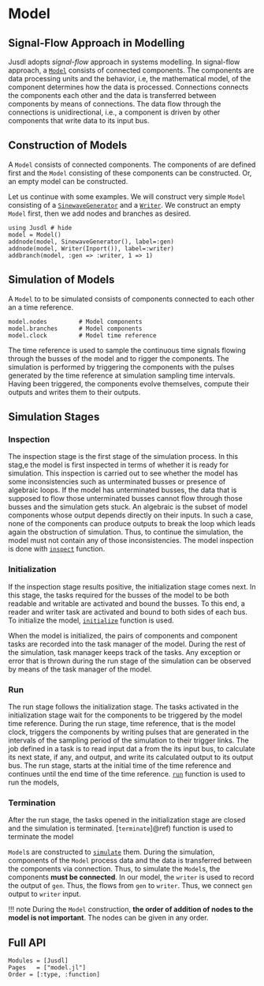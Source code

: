 # Model 

## Signal-Flow Approach in Modelling 
Jusdl adopts *signal-flow* approach in systems modelling. In signal-flow approach, a [`Model`](@ref) consists of connected components. The components are data processing units and the behavior, i.e, the mathematical model, of the component determines how the data is processed. Connections connects the components each other and the data is transferred between components by means of connections. The data flow through the connections is unidirectional, i.e., a component is driven by other components that write data to its input bus. 

## Construction of Models
A `Model` consists of connected components. The components of are defined first and the `Model` consisting of these components can be constructed. Or, an empty model can be constructed. 

Let us continue with some examples. We will construct very simple `Model` consisting of a [`SinewaveGenerator`](@ref) and a [`Writer`](@ref). We construct an empty `Model` first, then we add nodes and branches as desired.
```@repl model_construction_ex 
using Jusdl # hide 
model = Model() 
addnode(model, SinewaveGenerator(), label=:gen)
addnode(model, Writer(Inport()), label=:writer)
addbranch(model, :gen => :writer, 1 => 1)
```

## Simulation of Models 

A `Model` to to be simulated consists of components connected to each other an a time reference.
```@repl model_construction_ex_2
model.nodes         # Model components 
model.branches      # Model components 
model.clock         # Model time reference
```
The time reference is used to sample the continuous time signals flowing through the busses of the model and to rigger the components. The simulation is performed by triggering the components with the pulses generated by the time reference at simulation sampling time intervals. Having been triggered, the components evolve themselves, compute their outputs and writes them to their outputs.

## Simulation Stages 

### Inspection
The inspection stage is the first stage of the simulation process. In this stag,e the model is first inspected in terms of whether it is ready for simulation. This inspection is carried out to see whether the model has some inconsistencies such as unterminated busses or presence of algebraic loops. If the model has unterminated busses, the data that is supposed to flow those unterminated busses cannot flow through those busses and the simulation gets stuck. An algebraic is the subset of model components whose output depends directly on their inputs. In such a case, none of the components can produce outputs to break the loop which leads again the obstruction of simulation. Thus, to continue the simulation, the model must not contain any of those inconsistencies. The model inspection is done with [`inspect`](@ref) function.

### Initialization 

If the inspection stage results positive, the initialization stage comes next. In this stage, the tasks required for the busses of the model to be both readable and writable are activated and bound the busses. To this end, a reader and writer task are activated and bound to both sides of each bus. To initialize the model, [`initialize`](@ref) function is used. 

When the model is initialized, the pairs of components and component tasks are recorded into the task manager of the model. During the rest of the simulation, task manager keeps track of the tasks. Any exception or error that is thrown during the run stage of the simulation can be observed by means of the task manager of the model.

### Run 
The run stage follows the initialization stage. The tasks activated in the initialization stage wait for the components to be triggered by the model time reference. During the run stage, time reference, that is the model clock, triggers the components by writing pulses that are generated in the intervals of the sampling period of the simulation to their trigger links. The job defined in a task is to read input dat a from the its input bus, to calculate its next state, if any, and output, and write its calculated output to its output bus. The run stage, starts at the initial time of the time reference and continues until the end time of the time reference. [`run`](@ref) function is used to run the models, 

### Termination
After the run stage, the tasks opened in the initialization stage are closed and the simulation is terminated. [`terminate`]@ref) function is used to terminate the model 

`Model`s are constructed to [`simulate`](@ref) them. During the simulation, components of the `Model` process data and the data is transferred between the components via connection. Thus, to simulate the `Model`s, the components **must be connected**. In our model, the `writer` is used to record the output of `gen`. Thus, the flows from `gen` to `writer`. Thus, we connect `gen` output to `writer` input. 

!!! note 
    During the `Model` construction, **the order of addition of nodes to the model is not important**. The nodes can be given in any order.

## Full API 
```@autodocs
Modules = [Jusdl]
Pages   = ["model.jl"]
Order = [:type, :function]
```